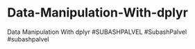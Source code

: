 # Data-Manipulation-With-dplyr
Data Manipulation With dplyr #SUBASHPALVEL #SubashPalvel #subashpalvel
